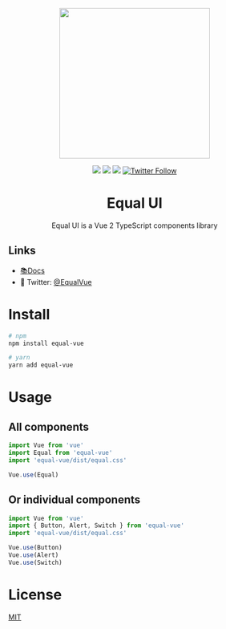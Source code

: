 <p align="center">
  <a href="https://quatrochan.github.io/Equal/">
    <img width="300" src="https://raw.githubusercontent.com/quatrochan/Equal/master/docs/assets/eqqqual.png">
  </a>

<p align="center">
<img src="https://img.shields.io/npm/v/equal-vue?color=blue">
<img src="https://img.shields.io/npm/l/equal-vue">
<img src="https://img.shields.io/npm/dw/equal-vue">

<a href="https://twitter.com/EqualVue">
    <img src="https://img.shields.io/twitter/follow/EqualVue?label=Equal%20Vue&style=social" alt="Twitter Follow">
</a>
</p>
</p>

<h1 align="center">
  Equal UI
</h1>

<div align="center">
Equal UI is a Vue 2 TypeScript components library

</div>

## Links

- [📚Docs](https://quatrochan.github.io/Equal/)
- 🔮 Twitter: [@EqualVue](https://twitter.com/EqualVue)

#  Install

```bash
# npm
npm install equal-vue
```

```bash
# yarn
yarn add equal-vue
```

#  Usage

## All components

```js
import Vue from 'vue'
import Equal from 'equal-vue'
import 'equal-vue/dist/equal.css'

Vue.use(Equal)
```

## Or individual components

```js
import Vue from 'vue'
import { Button, Alert, Switch } from 'equal-vue'
import 'equal-vue/dist/equal.css'

Vue.use(Button)
Vue.use(Alert)
Vue.use(Switch)
```

# License
[MIT](https://raw.githubusercontent.com/quatrochan/Equal/master/LICENSE)
